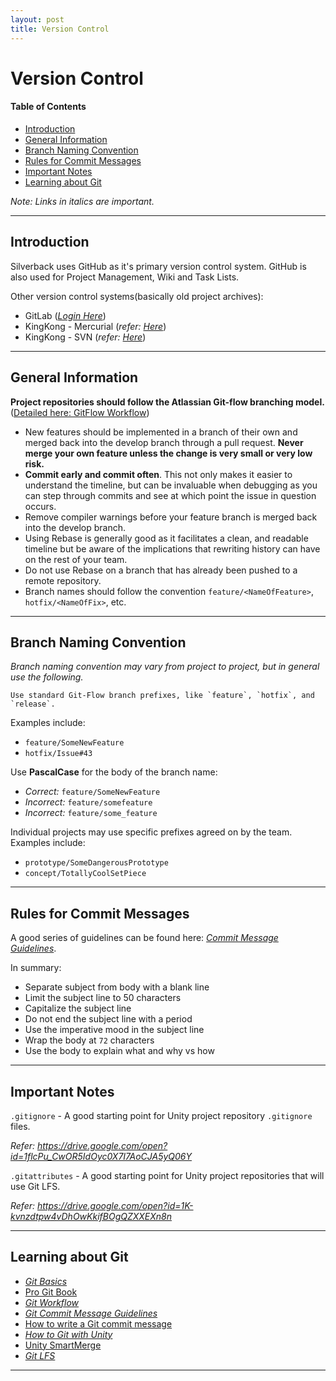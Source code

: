 ```yaml
---
layout: post
title: Version Control
---
```


# Version Control <!-- omit in toc -->

#### Table of Contents
- [Introduction](#introduction)
- [General Information](#general-information)
- [Branch Naming Convention](#branch-naming-convention)
- [Rules for Commit Messages](#rules-for-commit-messages)
- [Important Notes](#important-notes)
- [Learning about Git](#learning-about-git)

*Note: Links in italics are important.*

---

## Introduction

Silverback uses GitHub as it's primary version control system. GitHub is also used for Project Management, Wiki and Task Lists.

Other version control systems(basically old project archives):
- GitLab (*[Login Here][1]*)
- KingKong - Mercurial (*refer: [Here][2]*)
- KingKong - SVN (*refer: [Here][3]*)

[1]: https://about.gitlab.com/
[2]: https://sites.google.com/site/silverbackknowledgebase/server-docs/mercurial-unity/setting-up-mercurial-for-unity
[3]: https://sites.google.com/site/silverbackknowledgebase/server-docs/svn-unity/svn-for-unity

---

## General Information

**Project repositories should follow the Atlassian Git-flow branching model.**
([Detailed here: GitFlow Workflow][6])

- New features should be implemented in a branch of their own and merged back into the develop branch through a pull request. **Never merge your own feature unless the change is very small or very low risk.**
- **Commit early and commit often**. This not only makes it easier to understand the timeline, but can be invaluable when debugging as you can step through commits and see at which point the issue in question occurs.
- Remove compiler warnings before your feature branch is merged back into the develop branch.
- Using Rebase is generally good as it facilitates a clean, and readable timeline but be aware of the implications that rewriting history can have on the rest of your team.
- Do not use Rebase on a branch that has already been pushed to a remote repository.
- Branch names should follow the convention `feature/<NameOfFeature>`, `hotfix/<NameOfFix>`, etc.

---
<div style="page-break-after: always;"></div> <!-- omit in toc -->

## Branch Naming Convention

*Branch naming convention may vary from project to project, but in general use the following.*

	Use standard Git-Flow branch prefixes, like `feature`, `hotfix`, and `release`. 

Examples include:
- `feature/SomeNewFeature`
- `hotfix/Issue#43`

Use **PascalCase** for the body of the branch name:
- *Correct:* `feature/SomeNewFeature`
- *Incorrect:* `feature/somefeature`
- *Incorrect:* `feature/some_feature`

Individual projects may use specific prefixes agreed on by the team. Examples include:
- `prototype/SomeDangerousPrototype`
- `concept/TotallyCoolSetPiece`

---

## Rules for Commit Messages

A good series of guidelines can be found here: *[Commit Message Guidelines][7]*.

In summary:
- Separate subject from body with a blank line
- Limit the subject line to 50 characters
- Capitalize the subject line
- Do not end the subject line with a period
- Use the imperative mood in the subject line
- Wrap the body at `72` characters
- Use the body to explain what and why vs how

---

## Important Notes

`.gitignore`  - A good starting point for Unity project repository `.gitignore` files.

*Refer: https://drive.google.com/open?id=1flcPu_CwOR5IdOyc0X7I7AoCJA5yQ06Y*

`.gitattributes` - A good starting point for Unity project repositories that will use Git LFS.

*Refer: https://drive.google.com/open?id=1K-kvnzdtpw4vDhOwKkifBOgQZXXEXn8n*

---
<div style="page-break-after: always;"></div> <!-- omit in toc -->

## Learning about Git

- *[Git Basics][4]*
- [Pro Git Book][5]
- *[Git Workflow][6]*
- *[Git Commit Message Guidelines][7]*
- [How to write a Git commit message][8]
- *[How to Git with Unity][9]*
- [Unity SmartMerge][10]
- *[Git LFS][11]*

[4]: https://git-scm.com/book/en/v1/Getting-Started-Git-Basics
[5]: https://git-scm.com/book/en/v2
[6]: https://www.atlassian.com/git/tutorials/comparing-workflows/gitflow-workflow
[7]: https://gist.github.com/robertpainsi/b632364184e70900af4ab688decf6f53
[8]: https://chris.beams.io/posts/git-commit/
[9]: https://thoughtbot.com/blog/how-to-git-with-unity
[10]: https://docs.unity3d.com/Manual/SmartMerge.html
[11]: https://git-lfs.github.com/

---

